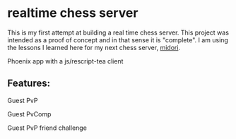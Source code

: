 # realtime chess server

This is my first attempt at building a real time chess server. This project was intended as a proof of concept and in that sense it is "complete". I am using the lessons I learned here for my next chess server, [midori](https://github.com/macroby/midori).

Phoenix app with a js/rescript-tea client

## Features:

Guest PvP

Guest PvComp

Guest PvP friend challenge
